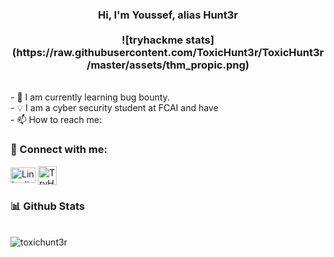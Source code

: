<h3 align="center">Hi, I'm Youssef, alias Hunt3r
<br>
<br>
![tryhackme stats](https://raw.githubusercontent.com/ToxicHunt3r/ToxicHunt3r/master/assets/thm_propic.png)
</h3>
<br>
- 🔭 I am currently learning bug bounty.<br>
- 💡 I am a cyber security student at FCAI and have<br>
- 📫 How to reach me:

<h3 align="left">🔗 Connect with me:</h3>
<p align="left">
<a href="https://www.linkedin.com/in/0xhunt3r" target="blank"><img align="center" src="https://raw.githubusercontent.com/rahuldkjain/github-profile-readme-generator/master/src/images/icons/Social/linked-in-alt.svg" alt="Linkedin" height="25" width="40" /></a>
<a href="https://tryhackme.com/p/ToxicHunt3r" target="blank"><img align="center" src="https://tryhackme.com/img/favicon.png" alt="TryHackMe" height="30" width="30" /></a>
</p>


<h3 align="left"> 📊 Github Stats</h3>
<p align="left">
<br>
<img src="https://github-readme-stats.vercel.app/api?username=toxichunt3r&show_icons=true&locale=en" alt="toxichunt3r" />
</p>

<!-- 
## 🫂 Support me
<a href="https://www.buymeacoffee.com/ToxicHunt3r" target="_blank"><img src="https://cdn.buymeacoffee.com/buttons/v2/default-yellow.png" alt="Buy Me A Coffee" width="150" ></a>
-->
